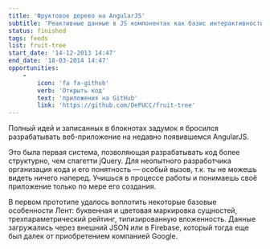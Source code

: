 ```yaml
---
title: 'Фруктовое дерево на AngularJS'
subtitle: 'Реактивные данные в JS компонентах как базис интерактивности веб-приложения'
status: finished
tags: feeds
list: fruit-tree
start_date: '14-12-2013 14:47'
end_date: '18-03-2014 14:47'
opportunities:
    -
        icon: 'fa fa-github'
        verb: 'Открыть код'
        text: 'приложения на GitHub'
        link: 'https://github.com/DeFUCC/fruit-tree'
---
```


Полный идей и записанных в блокнотах задумок я бросился разрабатывать веб-приложение на недавно появившемся AngularJS. 

Это была первая система, позволяющая разрабатывать код более структурно, чем спагетти jQuery. Для неопытного разработчика организация кода и его понятность — особый вызов, т.к. ты не можешь видеть ничего наперед. Учишься в процессе работы и понимаешь своё приложение только по мере его создания.

В первом прототипе удалось воплотить некоторые базовые особенности Лент: буквенная и цветовая маркировка сущностей, трехпараметрический рейтинг, типизированную вложенность. Данные загружались через внешний JSON или в Firebase, который тогда еще был далек от приобретением компанией Google.
